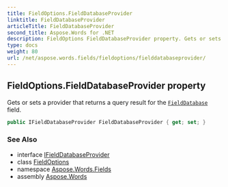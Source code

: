 ```yaml
---
title: FieldOptions.FieldDatabaseProvider
linktitle: FieldDatabaseProvider
articleTitle: FieldDatabaseProvider
second_title: Aspose.Words for .NET
description: FieldOptions FieldDatabaseProvider property. Gets or sets a provider that returns a query result for the FieldDatabase field in C#.
type: docs
weight: 80
url: /net/aspose.words.fields/fieldoptions/fielddatabaseprovider/
---
```

## FieldOptions.FieldDatabaseProvider property

Gets or sets a provider that returns a query result for the [`FieldDatabase`](../../fielddatabase/) field.

```csharp
public IFieldDatabaseProvider FieldDatabaseProvider { get; set; }
```

### See Also

* interface [IFieldDatabaseProvider](../../ifielddatabaseprovider/)
* class [FieldOptions](../)
* namespace [Aspose.Words.Fields](../../../aspose.words.fields/)
* assembly [Aspose.Words](../../../)
